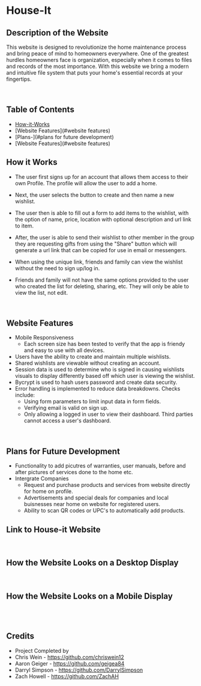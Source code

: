 # House-It

## Description of the Website
This website is designed to revolutionize the home maintenance process and bring peace of mind to homeowners everywhere. One of the greatest hurdles homeowners face is organization, especially when it comes to files and records of the most importance. With this website we bring a modern and intuitive file system that puts your home's essential records at your fingertips.
 
<br/>

## Table of Contents
* [How-it-Works](#how-it-works)
* [Website Features](#website features)
* [Plans-](#plans for future development)
* [Website Features](#website features)

## How it Works
* The user first signs up for an account that allows them access to their own Profile. The profile will allow the user to add a home.

* Next, the user selects the button to create and then name a new wishlist.
* The user then is able to fill out a form to add items to the wishlist, with the option of name, price, location with optional description and url link to item. 
* After, the user is able to send their wishlist to other member in the group they are requesting gifts from using the "Share" button which will generate a url link that can be copied for use in email or messengers. 
* When using the unique link, friends and family can view the wishlist without the need to sign up/log in.  
* Friends and family will not have the same options provided to the user who created the list for deleting, sharing, etc. They will only be able to view the list, not edit.


<br/>

## Website Features
* Mobile Responsiveness
    * Each screen size has been tested to verify that the app is friendy and easy to use with all devices.
* Users have the ability to create and maintain multiple wishlists. 
* Shared wishlists are viewable without creating an account.  
* Session data is used to determine who is signed in causing wishlists visuals to display differently based off which user is viewing the wishlist.  
* Bycrypt is used to hash users password and create data security.  
* Error handling is implemented to reduce data breakdowns. Checks include:
    * Using form parameters to limit input data in form fields. 
    * Verifying email is valid on sign up.
    * Only allowing a logged in user to view their dashboard. Third parties cannot access a user's dashboard.

  
<br/>

## Plans for Future Development
* Functionality to add picutres of warranties, user manuals, before and after pictures of services done to the home etc.
* Intergrate Companies
    * Request and purchase products and services from website directly for home on profile.
    * Advertisements and special deals for companies and local buisnesses near home on website for registered users.
    * Ability to scan QR codes or UPC's to automatically add products.
    
    

## Link to House-it Website


<br/>

## How the Website Looks on a Desktop Display



<br/>

## How the Website Looks on a Mobile Display



<br/>



<br/>

## Credits

* Project Completed by 
* Chris Wein - https://github.com/chriswein12
* Aaron Geiger - https://github.com/geigea84
* Darryl Simpson - https://github.com/DarrylSimpson
* Zach Howell - https://github.com/ZachAH
